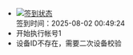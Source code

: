 - [![签到状态](https://github.com/womade/Cloud189-Actions/actions/workflows/main.yml/badge.svg?branch=main)](https://github.com/womade/Cloud189-Actions/actions/workflows/main.yml) <br> 签到时间：2025-08-02 00:49:24
- 开始执行帐号1
- 设备ID不存在，需要二次设备校验
